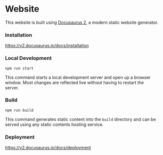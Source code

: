 <html>
<head>
<meta name='robots' content='noindex,nofollow' />
</head>
</html>

# Website

This website is built using [Docusaurus 2](https://v2.docusaurus.io/), a modern static website generator.

### Installation

https://v2.docusaurus.io/docs/installation

### Local Development

```
npm run start
```

This command starts a local development server and open up a browser window. Most changes are reflected live without having to restart the server.

### Build

```
npm run build
```

This command generates static content into the `build` directory and can be served using any static contents hosting service.

### Deployment

https://v2.docusaurus.io/docs/deployment
